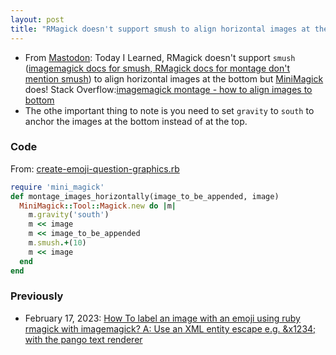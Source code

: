 ```yaml
---
layout: post
title: "RMagick doesn't support smush to align horizontal images at the bottom but MiniMagick does; you need gravity set to `south` to anchor images to the bottom ie. `south`"
---
```

* From [Mastodon](https://elk.zone/devdilettante.com/@roland/111067680184544895): Today I Learned, RMagick doesn't support `smush` ([imagemagick docs for smush](https://imagemagick.org/script/command-line-options.php#smush),[ RMagick docs for montage don't mention smush](https://www.rubydoc.info/gems/rmagick/Magick/ImageList/Montage)) to align horizontal images at the bottom but [MiniMagick](https://github.com/minimagick/minimagick) does! Stack Overflow:[imagemagick montage - how to align images to bottom](https://stackoverflow.com/questions/60357036/imagemagick-montage-how-to-align-images-to-bottom)
* The othe important thing to note is you need to set `gravity` to `south` to anchor the images at the bottom instead of at the top.

### Code
From: [create-emoji-question-graphics.rb](https://github.com/rtanglao/rt-tb-noto-emoji-2023/blob/main/create-emoji-question-graphics.rb)

```ruby
require 'mini_magick'
def montage_images_horizontally(image_to_be_appended, image)
  MiniMagick::Tool::Magick.new do |m|
    m.gravity('south')
    m << image
    m << image_to_be_appended
    m.smush.+(10)
    m << image
  end
end
```

### Previously

* February 17, 2023: [How To label an image with an emoji using ruby rmagick with imagemagick? A: Use an XML entity escape e.g. &x1234; with the pango text renderer](http://rolandtanglao.com/2023/02/17/p1-howto-label-image-emoji-imagemagick-rmagick/)

